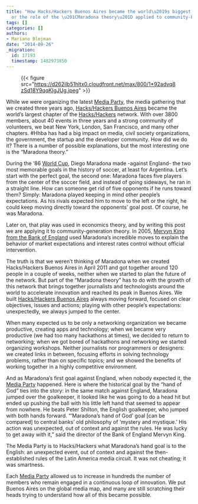 ```yaml
---
title: "How Hacks/Hackers Buenos Aires became the world\u2019s biggest HH chapter,
  or the role of the \u201CMaradona theory\u201D applied to community-building"
tags: []
categories: []
authors:
- Mariano Blejman
date: "2014-09-26"
_migration:
  id: 17193
  timestamp: 1482973850
---
```


<figure> 

{{< figure src="https://d262ilb51hltx0.cloudfront.net/max/800/1*92advq8zSd18Y9qqKIgJUg.jpeg" >}}</p> </figure> 

While we were organizing the latest [Media Party][1], the media gathering that we created three years ago, [Hacks/Hackers Buenos Aires][2] became the world’s largest chapter of the [Hacks/Hackers][3] network. With over 3800 members, about 40 events in three years and a strong community of volunteers, we beat New York, London, San Francisco, and many other chapters. #Hhba has had a big impact on media, civil society organizations, the government, the startup and the developer community. How did we do it? There is a number of possible explanations, but the most interesting one is the “Maradona theory.”

During the ‘86 [World Cup][4], Diego Maradona made -against England- the two most memorable goals in the history of soccer, at least for Argentina. Let’s start with the perfect goal, the second one: Maradona faces five players from the center of the soccer field, and instead of going sideways, he ran in a straight line. How can someone get rid of five opponents if he runs toward them? Simply: Maradona played keeping in mind other people’s expectations. As his rivals expected him to move to the left or the right, he could keep moving directly toward the opponents’ goal post. Of course, he was Maradona.

Later on, that play was used in economics theory, and by writing this post we are applying it to community-generation theory. In 2005, [Mervyn King from the Bank of England][5] used Maradona’s incredible moves to explain the behavior of market expectations and interest rates control without official intervention.

The truth is that we weren’t thinking of Maradona when we created Hacks/Hackers Buenos Aires in April 2011 and got together around 120 people in a couple of weeks, neither when we started to plan the future of the network. But part of the “Maradona theory” has to do with the growth of this network that brings together journalists and technologists around the world to accelerate innovation and reached its peak in Buenos Aires. We built [Hacks/Hackers Buenos Aires][2] always moving forward, focused on clear objectives, issues and actions; playing with other people’s expectations: unexpectedly, we always jumped to the center.

When many expected us to be only a networking organization we became productive, creating apps and technology; when we became very productive (we had too many hackathons at times), we decided to return to networking; when we got bored of hackathons and networking we started organizing workshops. Neither journalists nor programmers or designers: we created links in between, focusing efforts in solving technology problems, rather than on specific topics; and we showed the benefits of working together in a highly competitive environment.

And as Maradona’s first goal against England, when nobody expected it, the [Media Party][1] happened. Here is where the historical goal by the “hand of God” ties into the story: in the same match against England, Maradona jumped over the goalkeeper, it looked like he was going to do a head hit but ended up pushing the ball with his little left hand that seemed to appear from nowhere. He beats Peter Shilton, the English goalkeeper, who jumped with both hands forward. “’Maradona’s hand of God’ goal [can be compared] to central banks’ old philosophy of ‘mystery and mystique.’ His action was unexpected, out of context and against the rules. He was lucky to get away with it,” said the director of the Bank of England Mervyn King.

The Media Party is to Hacks/Hackers what Maradona’s hand goal is to the English: an unexpected event, out of context and against the then-established rules of the Latin America media circuit. It was not cheating; it was smartness.

Each [Media Party][1] allowed us to increase in hundreds the number of members who remain engaged in a continuous loop of innovation. We put Buenos Aires on the global media map, and many are still scratching their heads trying to understand how all of this became possible.

 [1]: http://mediaparty.info/
 [2]: http://www.meetup.com/HacksHackersBA/
 [3]: http://hackshackers.com/
 [4]: http://en.wikipedia.org/wiki/1986_FIFA_World_Cup
 [5]: http://en.wikipedia.org/wiki/Mervyn_King_%28economist%29